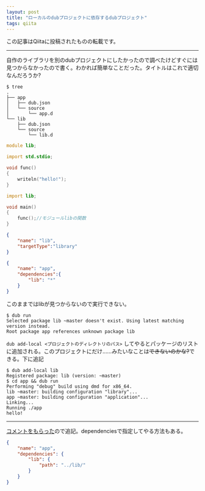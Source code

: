 ```yaml
---
layout: post
title: "ローカルのdubプロジェクトに依存するdubプロジェクト"
tags: qiita
---
```

この記事はQiitaに投稿されたものの転載です。

---
自作のライブラリを別のdubプロジェクトにしたかったので調べたけどすぐには見つからなかったので書く。わかれば簡単なことだった。タイトルはこれで適切なんだろうか?

```console
$ tree
.
├── app
│   ├── dub.json
│   └── source
│       └── app.d
└── lib
    ├── dub.json
    └── source
        └── lib.d
```

```d:lib/source/lib.d
module lib;

import std.stdio;

void func()
{
    writeln("hello!");
}
```

```d:app/source/app.d
import lib;

void main()
{
    func();//モジュールlibの関数
}
```

```json:lib/dub.json
{
    "name": "lib",
    "targetType":"library"
}
```

```json:app/dub.json
{
    "name": "app",
    "dependencies":{
        "lib": "*"
    }
}
```

このままではlibが見つからないので実行できない。

```console
$ dub run
Selected package lib ~master doesn't exist. Using latest matching version instead.
Root package app references unknown package lib
```

`dub add-local <プロジェクトのディレクトリのパス>` してやるとパッケージのリストに追加される。このプロジェクトにだけ……みたいなことは~~できないのかな?~~できる。下に追記

```console
$ dub add-local lib
Registered package: lib (version: ~master)
$ cd app && dub run
Performing "debug" build using dmd for x86_64.
lib ~master: building configuration "library"...
app ~master: building configuration "application"...
Linking...
Running ./app 
hello!
```

---

[コメントをもらった](http://qiita.com/kotet/items/4ef5039d17c521ec5dc7#comment-0ee42a51bbeae9ecc2aa)ので追記。dependenciesで指定してやる方法もある。

```json:app/dub.json
{
    "name": "app",
    "dependencies": {
        "lib": {
            "path": "../lib/"
        }
    }
}
````
